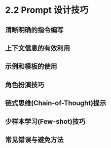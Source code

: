 # 2.2 Prompt 设计技巧

## 清晰明确的指令编写

## 上下文信息的有效利用

## 示例和模板的使用

## 角色扮演技巧

## 链式思维(Chain-of-Thought)提示

## 少样本学习(Few-shot)技巧

## 常见错误与避免方法